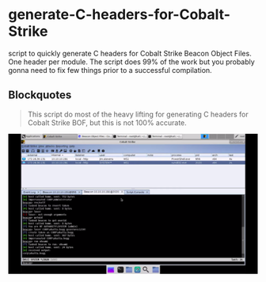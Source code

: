 # generate-C-headers-for-Cobalt-Strike
script to quickly generate C headers for Cobalt Strike Beacon Object Files. One header per module. The script does 99% of the work but you probably gonna need to fix few things prior to a successful compilation.

## Blockquotes

>This script do most of the heavy lifting for generating C headers for Cobalt Strike BOF, but this is not 100% accurate.





![](https://github.com/Cod3rman/generate-C-headers-for-Cobalt-Strike/blob/master/images/4.png)
